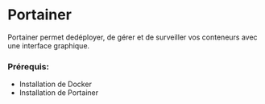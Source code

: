 # Portainer

 Portainer permet dedéployer, de gérer et de surveiller vos conteneurs avec une interface graphique.

### Prérequis:

- Installation de Docker
- Installation de Portainer
